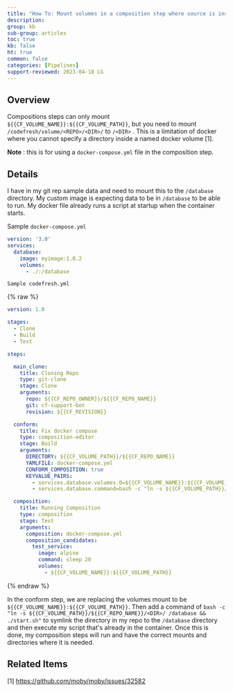 ```yaml
---
title: "How To: Mount volumes in a composition step where source is inside the Codefresh Volume"
description: 
group: kb
sub-group: articles
toc: true
kb: false
ht: true
common: false
categories: [Pipelines]
support-reviewed: 2023-04-18 LG
---
```


## Overview

Compositions steps can only mount `${{CF_VOLUME_NAME}}:${{CF_VOLUME_PATH}}`, but you need to mount `/codefresh/volume/<REPO>/<DIR>/` to `/<DIR>` . This is a limitation of docker where you cannot specify a directory inside a named docker volume [1].

**Note** : this is for using a `docker-compose.yml` file in the composition step.

## Details

I have in my git rep sample data and need to mount this to the `/database` directory. My custom image is expecting data to be in `/database` to be able to run. My docker file already runs a script at startup when the container starts.

Sample `docker-compose.yml`

```yaml
version: '3.0' 
services: 
  database: 
    image: myimage:1.0.2 
    volumes: 
      - ./:/database
```

`Sample codefresh.yml`

{% raw %}

```yaml
version: 1.0

stages:
  - Clone
  - Build
  - Test

steps:

  main_clone:
    title: Cloning Repo
    type: git-clone
    stage: Clone
    arguments:
      repo: ${{CF_REPO_OWNER}}/${{CF_REPO_NAME}}
      git: cf-support-bot
      revision: ${{CF_REVISION}}

  conform:
    title: Fix docker compose
    type: composition-editor
    stage: Build
    arguments:
      DIRECTORY: ${{CF_VOLUME_PATH}}/${{CF_REPO_NAME}}
      YAMLFILE: docker-compose.yml
      CONFORM_COMPOSITION: true
      KEYVALUE_PAIRS:
        - services.database.volumes.0=${{CF_VOLUME_NAME}}:${{CF_VOLUME_PATH}}
        - services.database.command=bash -c "ln -s ${{CF_VOLUME_PATH}}/${{CF_REPO_NAME}} /database && ./start.sh"

  composition:
    title: Running Composition
    type: composition
    stage: Test
    arguments:
      composition: docker-compose.yml
      composition_candidates:
        test_service:
          image: alpine
          command: sleep 20
          volumes:
            - ${{CF_VOLUME_NAME}}:${{CF_VOLUME_PATH}}
```

{% endraw %}

In the conform step, we are replacing the volumes mount to be `${{CF_VOLUME_NAME}}:${{CF_VOLUME_PATH}}`. Then add a command of `bash -c "ln -s ${{CF_VOLUME_PATH}}/${{CF_REPO_NAME}}/<DIR>/ /database && ./start.sh"` to symlink the directory in my repo to the `/database` directory and then execute my script that's already in the container. Once this is done, my composition steps will run and have the correct mounts and directories where it is needed.

## Related Items

[1] <https://github.com/moby/moby/issues/32582>
